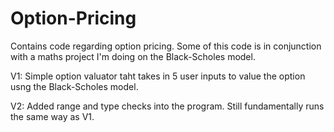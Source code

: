 # Option-Pricing
Contains code regarding option pricing. Some of this code is in conjunction with a maths project I'm doing on the Black-Scholes model.


V1: Simple option valuator taht takes in 5 user inputs to value the option usng the Black-Scholes model.

V2: Added range and type checks into the program. Still fundamentally runs the same way as V1.
